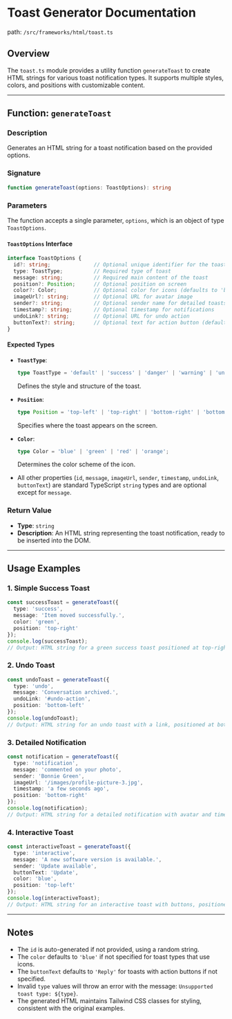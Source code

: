 # Toast Generator Documentation
path: `/src/frameworks/html/toast.ts`

## Overview
The `toast.ts` module provides a utility function `generateToast` to create HTML strings for various toast notification types. It supports multiple styles, colors, and positions with customizable content.

---

## Function: `generateToast`

### Description
Generates an HTML string for a toast notification based on the provided options.

### Signature
```typescript
function generateToast(options: ToastOptions): string
```

### Parameters
The function accepts a single parameter, `options`, which is an object of type `ToastOptions`.

#### `ToastOptions` Interface
```typescript
interface ToastOptions {
  id?: string;              // Optional unique identifier for the toast
  type: ToastType;          // Required type of toast
  message: string;          // Required main content of the toast
  position?: Position;      // Optional position on screen
  color?: Color;            // Optional color for icons (defaults to 'blue')
  imageUrl?: string;        // Optional URL for avatar image
  sender?: string;          // Optional sender name for detailed toasts
  timestamp?: string;       // Optional timestamp for notifications
  undoLink?: string;        // Optional URL for undo action
  buttonText?: string;      // Optional text for action button (defaults to 'Reply')
}
```

#### Expected Types
- **`ToastType`**:
  ```typescript
  type ToastType = 'default' | 'success' | 'danger' | 'warning' | 'undo' | 'message' | 'notification' | 'interactive';
  ```
  Defines the style and structure of the toast.

- **`Position`**:
  ```typescript
  type Position = 'top-left' | 'top-right' | 'bottom-right' | 'bottom-left';
  ```
  Specifies where the toast appears on the screen.

- **`Color`**:
  ```typescript
  type Color = 'blue' | 'green' | 'red' | 'orange';
  ```
  Determines the color scheme of the icon.

- All other properties (`id`, `message`, `imageUrl`, `sender`, `timestamp`, `undoLink`, `buttonText`) are standard TypeScript `string` types and are optional except for `message`.

### Return Value
- **Type**: `string`
- **Description**: An HTML string representing the toast notification, ready to be inserted into the DOM.

---

## Usage Examples

### 1. Simple Success Toast
```typescript
const successToast = generateToast({
  type: 'success',
  message: 'Item moved successfully.',
  color: 'green',
  position: 'top-right'
});
console.log(successToast);
// Output: HTML string for a green success toast positioned at top-right
```

### 2. Undo Toast
```typescript
const undoToast = generateToast({
  type: 'undo',
  message: 'Conversation archived.',
  undoLink: '#undo-action',
  position: 'bottom-left'
});
console.log(undoToast);
// Output: HTML string for an undo toast with a link, positioned at bottom-left
```

### 3. Detailed Notification
```typescript
const notification = generateToast({
  type: 'notification',
  message: 'commented on your photo',
  sender: 'Bonnie Green',
  imageUrl: '/images/profile-picture-3.jpg',
  timestamp: 'a few seconds ago',
  position: 'bottom-right'
});
console.log(notification);
// Output: HTML string for a detailed notification with avatar and timestamp
```

### 4. Interactive Toast
```typescript
const interactiveToast = generateToast({
  type: 'interactive',
  message: 'A new software version is available.',
  sender: 'Update available',
  buttonText: 'Update',
  color: 'blue',
  position: 'top-left'
});
console.log(interactiveToast);
// Output: HTML string for an interactive toast with buttons, positioned at top-left
```

---

## Notes
- The `id` is auto-generated if not provided, using a random string.
- The `color` defaults to `'blue'` if not specified for toast types that use icons.
- The `buttonText` defaults to `'Reply'` for toasts with action buttons if not specified.
- Invalid `type` values will throw an error with the message: `Unsupported toast type: ${type}`.
- The generated HTML maintains Tailwind CSS classes for styling, consistent with the original examples.
